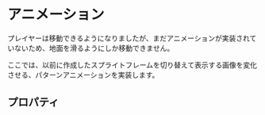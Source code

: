 アニメーション
==========

プレイヤーは移動できるようになりましたが、まだアニメーションが実装されていないため、地面を滑るようにしか移動できません。

ここでは、以前に作成したスプライトフレームを切り替えて表示する画像を変化させる、パターンアニメーションを実装します。





プロパティ
----------


